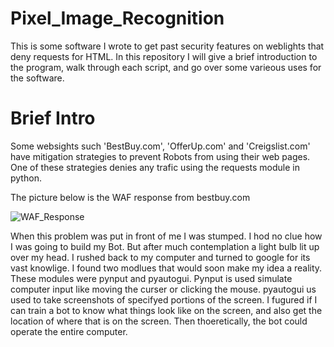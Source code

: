 # Pixel_Image_Recognition

   This is some software I wrote to get past security features on weblights that deny requests for HTML. In this repository I will give a brief introduction to the 
   program, walk through each script, and go over some varieous uses for the software.   
 
# Brief Intro

   Some websights such 'BestBuy.com', 'OfferUp.com' and 'Creigslist.com' have mitigation strategies to prevent Robots from using their web pages. One of these strategies
   denies any trafic using the requests module in python. 
   
   The picture below is the WAF response from bestbuy.com

![WAF_Response](https://user-images.githubusercontent.com/92893340/161455165-81078a35-0a41-4527-917c-6ec8acf05918.PNG)

   When this problem was put in front of me I was stumped. I hod no clue how I was going to build my Bot. But after much contemplation a light bulb lit up over my head. I
   rushed back to my computer and turned to google for its vast knowlige. I found two modlues that would soon make my idea a reality. These modules were pynput and 
   pyautogui. Pynput is used simulate computer input like moving the curser or clicking the mouse. pyautogui us used to take screenshots of specifyed portions of the 
   screen. 
   I fugured if I can train a bot to know what things look like on the screen, and also get the location of where that is on the screen. Then thoeretically, the bot 
   could operate the entire computer. 

